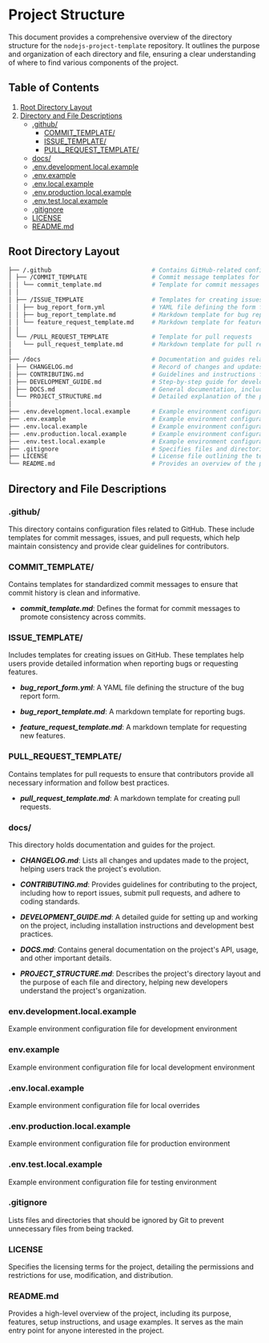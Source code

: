 # Project Structure

This document provides a comprehensive overview of the directory structure for the `nodejs-project-template` repository. It outlines the purpose and organization of each directory and file, ensuring a clear understanding of where to find various components of the project.

## Table of Contents

1. [Root Directory Layout](#root-directory-layout)
2. [Directory and File Descriptions](#directory-and-file-descriptions)
   - [.github/](#github)
     - [COMMIT_TEMPLATE/](#commit_template)
     - [ISSUE_TEMPLATE/](#issue_template)
     - [PULL_REQUEST_TEMPLATE/](#pull_request_template)
   - [docs/](#docs)
   - [.env.development.local.example](#envdevelopmentlocalexample)
   - [.env.example](#envexample)
   - [.env.local.example](#envlocalexample)
   - [.env.production.local.example](#envproductionlocalexample)
   - [.env.test.local.example](#envtestlocalexample)
   - [.gitignore](#gitignore)
   - [LICENSE](#license)
   - [README.md](#readmemd)

## Root Directory Layout

```bash
├── /.github                            # Contains GitHub-related configuration files
│ ├── /COMMIT_TEMPLATE                  # Commit message templates for standardized commit messages
│ │ └── commit_template.md              # Template for commit messages to maintain consistency
│ │
│ ├── /ISSUE_TEMPLATE                   # Templates for creating issues
│ │ ├── bug_report_form.yml             # YAML file defining the form for reporting bugs
│ │ ├── bug_report_template.md          # Markdown template for bug reports
│ │ └── feature_request_template.md     # Markdown template for feature requests
│ │
│ └── /PULL_REQUEST_TEMPLATE            # Template for pull requests
│   └── pull_request_template.md        # Markdown template for pull requests to ensure all necessary information is provided
│
├── /docs                               # Documentation and guides related to the project
│ ├── CHANGELOG.md                      # Record of changes and updates made to the project over time
│ ├── CONTRIBUTING.md                   # Guidelines and instructions for contributing to the project
│ ├── DEVELOPMENT_GUIDE.md              # Step-by-step guide for developers to set up and work on the project
│ ├── DOCS.md                           # General documentation, including API details, usage instructions, and best practices
│ └── PROJECT_STRUCTURE.md              # Detailed explanation of the project's directory structure and file purposes
│
├── .env.development.local.example      # Example environment configuration file for development environment
├── .env.example                        # Example environment configuration file for local development
├── .env.local.example                  # Example environment configuration file for local overrides
├── .env.production.local.example       # Example environment configuration file for production environment
├── .env.test.local.example             # Example environment configuration file for testing environment
├── .gitignore                          # Specifies files and directories to be ignored by Git
├── LICENSE                             # License file outlining the terms under which the project is distributed
└── README.md                           # Provides an overview of the project, including its purpose, setup instructions, and usage
```

## Directory and File Descriptions

### .github/

This directory contains configuration files related to GitHub. These include templates for commit messages, issues, and pull requests, which help maintain consistency and provide clear guidelines for contributors.

### COMMIT_TEMPLATE/

Contains templates for standardized commit messages to ensure that commit history is clean and informative.

- **_commit_template.md_**: Defines the format for commit messages to promote consistency across commits.

### ISSUE_TEMPLATE/

Includes templates for creating issues on GitHub. These templates help users provide detailed information when reporting bugs or requesting features.

- **_bug_report_form.yml_**: A YAML file defining the structure of the bug report form.

- **_bug_report_template.md_**: A markdown template for reporting bugs.

- **_feature_request_template.md_**: A markdown template for requesting new features.

### PULL_REQUEST_TEMPLATE/

Contains templates for pull requests to ensure that contributors provide all necessary information and follow best practices.

- **_pull_request_template.md_**: A markdown template for creating pull requests.

### docs/

This directory holds documentation and guides for the project.

- **_CHANGELOG.md_**: Lists all changes and updates made to the project, helping users track the project's evolution.

- **_CONTRIBUTING.md_**: Provides guidelines for contributing to the project, including how to report issues, submit pull requests, and adhere to coding standards.

- **_DEVELOPMENT_GUIDE.md_**: A detailed guide for setting up and working on the project, including installation instructions and development best practices.

- **_DOCS.md_**: Contains general documentation on the project's API, usage, and other important details.

- **_PROJECT_STRUCTURE.md_**: Describes the project's directory layout and the purpose of each file and directory, helping new developers understand the project's organization.

### env.development.local.example

Example environment configuration file for development environment

### env.example

Example environment configuration file for local development environment

### .env.local.example

Example environment configuration file for local overrides

### .env.production.local.example

Example environment configuration file for production environment

### .env.test.local.example

Example environment configuration file for testing environment

### .gitignore

Lists files and directories that should be ignored by Git to prevent unnecessary files from being tracked.

### LICENSE

Specifies the licensing terms for the project, detailing the permissions and restrictions for use, modification, and distribution.

### README.md

Provides a high-level overview of the project, including its purpose, features, setup instructions, and usage examples. It serves as the main entry point for anyone interested in the project.
